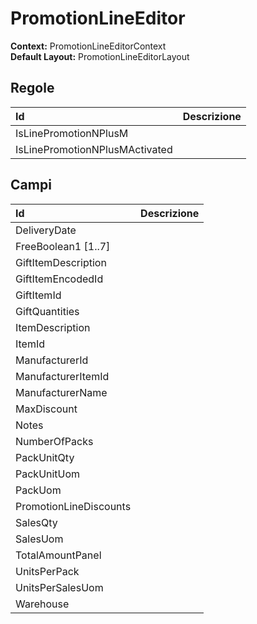 
# PromotionLineEditor

**Context:** PromotionLineEditorContext  
**Default Layout:** PromotionLineEditorLayout

## Regole

| Id | Descrizione |
| :--- | :--- |
| IsLinePromotionNPlusM |  |
| IsLinePromotionNPlusMActivated |  |

## Campi

| Id | Descrizione |
| :--- | :--- |
| DeliveryDate |  |
| FreeBoolean1 \[1..7\] |  |
| GiftItemDescription |  |
| GiftItemEncodedId |  |
| GiftItemId |  |
| GiftQuantities |  |
| ItemDescription |  |
| ItemId |  |
| ManufacturerId |  |
| ManufacturerItemId |  |
| ManufacturerName |  |
| MaxDiscount |  |
| Notes |  |
| NumberOfPacks |  |
| PackUnitQty |  |
| PackUnitUom |  |
| PackUom |  |
| PromotionLineDiscounts |  |
| SalesQty |  |
| SalesUom |  |
| TotalAmountPanel |  |
| UnitsPerPack |  |
| UnitsPerSalesUom |  |
| Warehouse |  |

